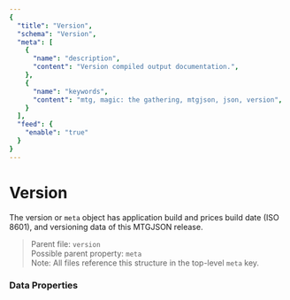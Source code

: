 ```yaml
---
{
  "title": "Version",
  "schema": "Version",
  "meta": [
    {
      "name": "description",
      "content": "Version compiled output documentation.",
    },
    {
      "name": "keywords",
      "content": "mtg, magic: the gathering, mtgjson, json, version",
    }
  ],
  "feed": {
    "enable": "true"
  }
}
---
```


# Version

The version or `meta` object has application build and prices build date (ISO 8601), and versioning data of this MTGJSON release.

> Parent file: `version`  
> Possible parent property: `meta`  
> Note: All files reference this structure in the top-level `meta` key.  

### Data Properties

<Documentation/>
